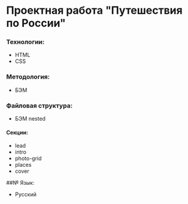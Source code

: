 #  Проектная работа "Путешествия по России"

### Технологии:
* HTML
* CSS

### Методология:
* БЭМ

### Файловая структура:
* БЭМ nested

#### Cекции:

* lead
* intro
* photo-grid
* places
* cover

##№ Язык:

* Русский